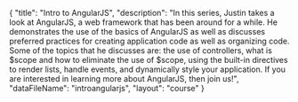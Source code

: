 {
	"title": "Intro to AngularJS",
	"description": "In this series, Justin takes a look at AngularJS, a web framework that has been around for a while. He demonstrates the use of the basics of AngularJS as well as discusses preferred practices for creating application code as well as organizing code. Some of the topics that he discusses are: the use of controllers, what is $scope and how to eliminate the use of $scope, using the built-in directives to render lists, handle events, and dynamically style your application. If you are interested in learning more about AngularJS, then join us!",
	"dataFileName": "introangularjs",
	"layout": "course"
}